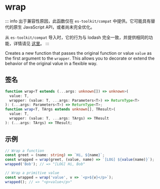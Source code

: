 # wrap

::: info
出于兼容性原因，此函数仅在 `es-toolkit/compat` 中提供。它可能具有替代的原生 JavaScript API，或者尚未完全优化。

从 `es-toolkit/compat` 导入时，它的行为与 lodash 完全一致，并提供相同的功能，详情请见 [这里](../../../compatibility.md)。
:::

Creates a new function that passes the original function or value `value` as the first argument to the `wrapper`.
This allows you to decorate or extend the behavior of the original value in a flexible way.

## 签名

```typescript
function wrap<T extends (...args: unknown[]) => unknown>(
  value: T,
  wrapper: (value: T, ...args: Parameters<T>) => ReturnType<T>
): (...args: Parameters<T>) => ReturnType<T>;
function wrap<T, TArgs extends unknown[], TResult>(
  value: T,
  wrapper: (value: T, ...args: TArgs) => TResult
): (...args: TArgs) => TResult;
```

## 示例

```typescript
// Wrap a function
const greet = (name: string) => `Hi, ${name}`;
const wrapped = wrap(greet, (value, name) => `[LOG] ${value(name)}`);
wrapped('Bob'); // => "[LOG] Hi, Bob"

// Wrap a primitive value
const wrapped = wrap('value', v => `<p>${v}</p>`);
wrapped(); // => "<p>value</p>"
```
